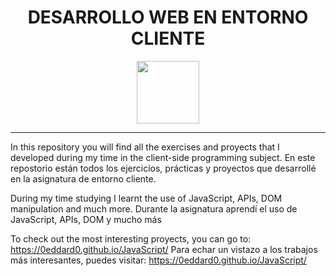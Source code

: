 <div align="center">
    <h1>DESARROLLO WEB EN ENTORNO CLIENTE</h1>
</div>

<div align="center">
    <img  width="100" height="100" src="https://upload.wikimedia.org/wikipedia/commons/thumb/9/99/Unofficial_JavaScript_logo_2.svg/1200px-Unofficial_JavaScript_logo_2.svg.png">
</div>

---

In this repository you will find all the exercises and proyects that I developed during my time in the client-side programming subject.
En este repostorio están todos los ejercicios, prácticas y proyectos que desarrollé en la asignatura de entorno cliente.

During my time studying I learnt the use of JavaScript, APIs, DOM manipulation and much more.
Durante la asignatura aprendí el uso de JavaScript, APIs, DOM y mucho más

To check out the most interesting proyects, you can go to: https://0eddard0.github.io/JavaScript/
Para echar un vistazo a los trabajos más interesantes, puedes visitar: https://0eddard0.github.io/JavaScript/
